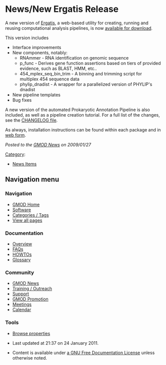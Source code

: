 



<span id="top"></span>




# <span dir="auto">News/New Ergatis Release</span>









A new version of
<a href="../Ergatis" class="mw-redirect" title="Ergatis">Ergatis</a>, a
web-based utility for creating, running and reusing computational
analysis pipelines, is now
<a href="https://sourceforge.net/project/showfiles.php?group_id=148765"
class="external text" rel="nofollow">available for download</a>.

This version includes

- Interface improvements
- New components, notably:
  - RNAmmer - RNA identification on genomic sequence
  - p_func - Derives gene function assertions based on tiers of provided
    evidence, such as BLAST, HMM, etc..
  - 454_mplex_seq_bin_trim - A binning and trimming script for multiplex
    454 sequence data
  - phylip_dnadist - A wrapper for a parallelized version of PHYLIP's
    dnadist
- New pipeline templates
- Bug fixes

A new version of the automated Prokaryotic Annotation Pipeline is also
included, as well as a pipeline creation tutorial. For a full list of
the changes, see the <a
href="http://ergatis.svn.sourceforge.net/viewvc/ergatis/tags/ergatis-v2r10b1/doc/CHANGELOG?revision=5828&amp;view=markup&amp;sortby=date"
class="external text" rel="nofollow">CHANGELOG file</a>.

As always, installation instructions can be found within each package
and in <a
href="http://ergatis.sourceforge.net/documentation/install_guide.html"
class="external text" rel="nofollow">web form</a>.

  



*Posted to the [GMOD News](../GMOD_News "GMOD News") on 2009/01/27*






[Category](../Special%3ACategories "Special%3ACategories"):

- [News Items](../Category%3ANews_Items "Category%3ANews Items")






## Navigation menu







<a href="../Main_Page"
style="background-image: url(../../images/GMOD-cogs.png);"
title="Visit the main page"></a>


### Navigation



- <span id="n-GMOD-Home">[GMOD Home](../Main_Page)</span>
- <span id="n-Software">[Software](../GMOD_Components)</span>
- <span id="n-Categories-.2F-Tags">[Categories /
  Tags](../Categories)</span>
- <span id="n-View-all-pages">[View all
  pages](../Special:AllPages)</span>




### Documentation



- <span id="n-Overview">[Overview](../Overview)</span>
- <span id="n-FAQs">[FAQs](../Category%3AFAQ)</span>
- <span id="n-HOWTOs">[HOWTOs](../Category%3AHOWTO)</span>
- <span id="n-Glossary">[Glossary](../Glossary)</span>




### Community



- <span id="n-GMOD-News">[GMOD News](../GMOD_News)</span>
- <span id="n-Training-.2F-Outreach">[Training /
  Outreach](../Training_and_Outreach)</span>
- <span id="n-Support">[Support](../Support)</span>
- <span id="n-GMOD-Promotion">[GMOD Promotion](../GMOD_Promotion)</span>
- <span id="n-Meetings">[Meetings](../Meetings)</span>
- <span id="n-Calendar">[Calendar](../Calendar)</span>




### Tools

- <span id="t-smwbrowselink"><a href="../Special%3ABrowse/News-2FNew_Ergatis_Release"
  rel="smw-browse">Browse properties</a></span>



- <span id="footer-info-lastmod">Last updated at 21:37 on 24 January
  2011.</span>
<!-- - <span id="footer-info-viewcount">4,742 page views.</span> -->
- <span id="footer-info-copyright">Content is available under
  <a href="http://www.gnu.org/licenses/fdl-1.3.html" class="external"
  rel="nofollow">a GNU Free Documentation License</a> unless otherwise
  noted.</span>

<!-- -->



<!-- -->




